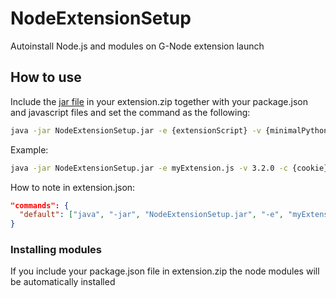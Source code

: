 # NodeExtensionSetup
Autoinstall Node.js and modules on G-Node extension launch

## How to use
Include the [jar file](https://github.com/WiredSpast/NodeExtensionSetup/releases/latest) in your extension.zip together with your package.json and javascript files and set the command as the following:
```cmd
java -jar NodeExtensionSetup.jar -e {extensionScript} -v {minimalPythonVersion} -c {cookie} -p {port} -f {filename}
```
Example:
```cmd
java -jar NodeExtensionSetup.jar -e myExtension.js -v 3.2.0 -c {cookie} -p {port} -f {filename}
```
How to note in extension.json:
```json
"commands": {
  "default": ["java", "-jar", "NodeExtensionSetup.jar", "-e", "myExtension.js", "-v", "15.0.0", "-c", "{cookie}", "-p", "{port}", "-f", "{filename}"]
}
```

### Installing modules
If you include your package.json file in extension.zip the node modules will be automatically installed
